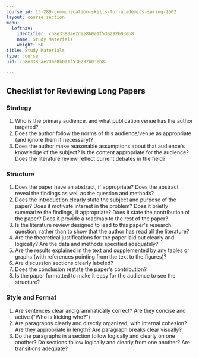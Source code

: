 ```yaml
---
course_id: 15-289-communication-skills-for-academics-spring-2002
layout: course_section
menu:
  leftnav:
    identifier: cb8e3383ae2dae8b0a1f530292b03eb8
    name: Study Materials
    weight: 60
title: Study Materials
type: course
uid: cb8e3383ae2dae8b0a1f530292b03eb8

---
```


Checklist for Reviewing Long Papers
-----------------------------------

### Strategy

1.  Who is the primary audience, and what publication venue has the author targeted?
2.  Does the author follow the norms of this audience/venue as appropriate (and ignore them if necessary)?
3.  Does the author make reasonable assumptions about that audience's knowledge of the subject? Is the content appropriate for the audience? Does the literature review reflect current debates in the field?

### Structure

1.  Does the paper have an abstract, if appropriate? Does the abstract reveal the findings as well as the question and methods?
2.  Does the introduction clearly state the subject and purpose of the paper? Does it motivate interest in the problem? Does it briefly summarize the findings, if appropriate? Does it state the contribution of the paper? Does it provide a roadmap to the rest of the paper?
3.  Is the literature review designed to lead to this paper's research question, rather than to show that the author has read all the literature?
4.  Are the theoretical justifications for the paper laid out clearly and logically? Are the data and methods specified adequately?
5.  Are the results explained in the text and supplemented by any tables or graphs (with references pointing from the text to the figures)?
6.  Are discussion sections clearly labeled?
7.  Does the conclusion restate the paper's contribution?
8.  Is the paper formatted to make it easy for the audience to see the structure?

### Style and Format

1.  Are sentences clear and grammatically correct? Are they concise and active ("Who is kicking who?")
2.  Are paragraphs clearly and directly organized, with internal cohesion? Are they appropriate in length? Are paragraph breaks clear visually?
3.  Do the paragraphs in a section follow logically and clearly on one another? Do sections follow logically and clearly from one another? Are transitions adequate?